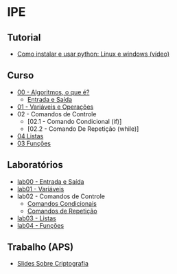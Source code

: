 # IPE

## Tutorial
- [Como instalar e usar python: Linux e windows (vídeo)](https://youtu.be/B9UlpdOH4SE)

## Curso

- [00 - Algoritmos, o que é?](ipe_files/curso/00/algoritmos.html)
  - [Entrada e Saída](ipe_files/curso/00/01-entrada_saida.html)
- [01 - Variáveis e Operações](ipe_files/curso/01/variaveis.html)
- 02 - Comandos de Controle
  - [02.1 - Comando Condicional (if)]<!--(ipe_files/curso/02/01-comando_condicional.html)-->
  - [02.2 - Comando De Repetição (while)]<!--(ipe_files/curso/02/02-comando_repeticao.html)-->
- [04 Listas](ipe_files/curso/03/01-listas.html)
- [03 Funções](ipe_files/curso/04/01-funcoes.html)
<!--  - [04.02 Conjuntos](ipe_files/curso/04/02-conjuntos.html)
  - [04.03 Dicionarios](ipe_files/curso/04/03-dicionarios.html)
-->

## Laboratórios

- [lab00 - Entrada e Saída](ipe_files/lab/00/entrada_saida.html)
- [lab01 - Variáveis](ipe_files/lab/01/variaveis.html)
- lab02 - Comandos de Controle
  - [Comandos Condicionais](ipe_files/lab/02/01-comandos_condicionais.html)
  - [Comandos de Repetição](ipe_files/lab/02/02-comandos_repeticao.html)
- [lab03 - Listas](ipe_files/lab/03/01-listas.html)
- [lab04 - Funções](ipe_files/lab/04/01-funcoes.html)

## Trabalho (APS)

- [Slides Sobre Criptografia](ipe_files/extra/slides/slides.pdf)

<!--
## [Git](https://github.com/viniciusdenovaes/Unip223ALPOO)

## Ementa

- Parte 01 - Programação orientada a eventos: separação de ações e eventos
- Parte 02 - Padrões de Arquitetura: MVC
  - pacotes awt e Swing
- Parte 03 - Padrões de Arquitetura: DAO
  - pacote JDBC
-->
